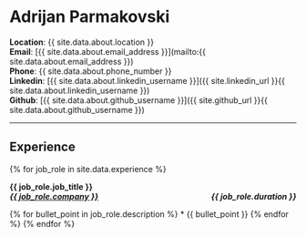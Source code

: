 # Adrijan Parmakovski

**Location**: {{ site.data.about.location }}<br>
**Email**: [{{ site.data.about.email_address }}](mailto:{{ site.data.about.email_address }})<br>
**Phone**: {{ site.data.about.phone_number }}<br>
**Linkedin**: [{{ site.data.about.linkedin_username }}]({{ site.linkedin_url }}{{ site.data.about.linkedin_username }})<br>
**Github**: [{{ site.data.about.github_username }}]({{ site.github_url }}{{ site.data.about.github_username }})

---
## Experience

{% for job_role in site.data.experience %}
<p style="text-align:left;">
    <b>{{ job_role.job_title }}</b></br>
    <b><a href="{{ job_role.company_url }}"><i>{{ job_role.company }}</i></a></i></b>
    <span style="float:right;">
        <b><i>{{ job_role.duration }}</i></b>
    </span>
</p>
{% for bullet_point in job_role.description %}
* {{ bullet_point }}
{% endfor %}
{% endfor %}